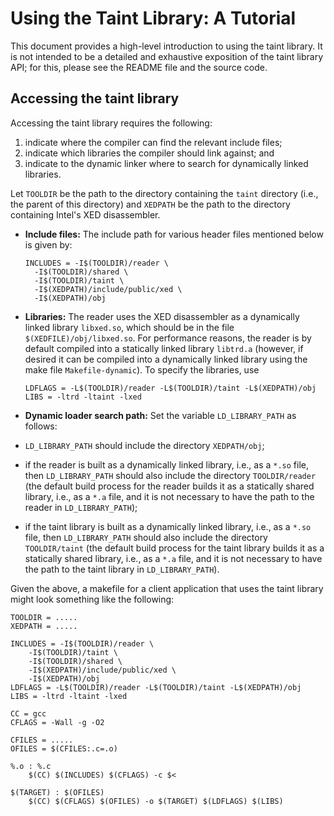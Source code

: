 # Using the Taint Library: A Tutorial

This document provides a high-level introduction to using the taint library.  It is not intended to be a detailed and exhaustive exposition of the taint library API; for this, please see the README file and the source code.

## Accessing the taint library
Accessing the taint library requires the following:

1) indicate where the compiler can find the relevant include files;
2) indicate which libraries the compiler should link against; and
3) indicate to the dynamic linker where to search for dynamically linked libraries.

Let `TOOLDIR` be the path to the directory containing the `taint` directory (i.e., the parent of this directory) and `XEDPATH` be the path to the directory containing Intel's XED disassembler.

- **Include files:** The include path for various header files mentioned below is given by:

  ```
  INCLUDES = -I$(TOOLDIR)/reader \
	-I$(TOOLDIR)/shared \
	-I$(TOOLDIR)/taint \
	-I$(XEDPATH)/include/public/xed \
	-I$(XEDPATH)/obj
	```

- **Libraries:** The reader uses the XED disassembler as a dynamically linked library `libxed.so`, which should be in the file `$(XEDFILE)/obj/libxed.so`.  For performance reasons, the reader is by default compiled into a statically linked library `libtrd.a` (however, if desired it can be compiled into a dynamically linked library using the make file `Makefile-dynamic`).  To specify the libraries, use

  ```
  LDFLAGS = -L$(TOOLDIR)/reader -L$(TOOLDIR)/taint -L$(XEDPATH)/obj
  LIBS = -ltrd -ltaint -lxed
  ```

- **Dynamic loader search path:** Set the variable `LD_LIBRARY_PATH` as follows:
- `LD_LIBRARY_PATH` should include the directory `XEDPATH/obj`;
- if the reader is built as a dynamically linked library, i.e., as a `*.so` file, then `LD_LIBRARY_PATH` should also include the directory `TOOLDIR/reader` (the default build process for the reader builds it as a statically shared library, i.e., as a `*.a` file, and it is not necessary to have the path to the reader in `LD_LIBRARY_PATH`);
- if the taint library is built as a dynamically linked library, i.e., as a `*.so` file, then `LD_LIBRARY_PATH` should also include the directory `TOOLDIR/taint` (the default build process for the taint library builds it as a statically shared library, i.e., as a `*.a` file, and it is not necessary to have the path to the taint library in `LD_LIBRARY_PATH`).

Given the above, a makefile for a client application that uses the taint library might look something like the following:

```
TOOLDIR = .....
XEDPATH = .....

INCLUDES = -I$(TOOLDIR)/reader \
	-I$(TOOLDIR)/taint \
	-I$(TOOLDIR)/shared \
	-I$(XEDPATH)/include/public/xed \
	-I$(XEDPATH)/obj 
LDFLAGS = -L$(TOOLDIR)/reader -L$(TOOLDIR)/taint -L$(XEDPATH)/obj
LIBS = -ltrd -ltaint -lxed 

CC = gcc
CFLAGS = -Wall -g -O2

CFILES = .....
OFILES = $(CFILES:.c=.o)

%.o : %.c
	$(CC) $(INCLUDES) $(CFLAGS) -c $<

$(TARGET) : $(OFILES)
	$(CC) $(CFLAGS) $(OFILES) -o $(TARGET) $(LDFLAGS) $(LIBS)

```

